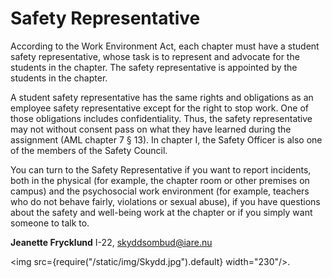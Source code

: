 # Safety Representative

According to the Work Environment Act, each chapter must have a student safety representative, whose task is to represent and advocate for the students in the chapter. The safety representative is appointed by the students in the chapter.

A student safety representative has the same rights and obligations as an employee safety representative except for the right to stop work. One of those obligations includes confidentiality. Thus, the safety representative may not without consent pass on what they have learned during the assignment (AML chapter 7 § 13). In chapter I, the Safety Officer is also one of the members of the Safety Council.

You can turn to the Safety Representative if you want to report incidents, both in the physical (for example, the chapter room or other premises on campus) and the psychosocial work environment (for example, teachers who do not behave fairly, violations or sexual abuse), if you have questions about the safety and well-being work at the chapter or if you simply want someone to talk to.

__Jeanette Frycklund__ I-22, skyddsombud@iare.nu

<img src={require("/static/img/Skydd.jpg").default} width="230"/>.